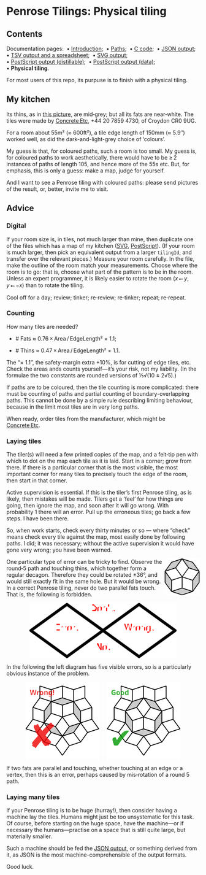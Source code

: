 # Penrose Tilings: Physical tiling #

## Contents ##

Documentation pages:&nbsp; 
&bull;&nbsp;[Introduction](introduction.md);&nbsp; 
&bull;&nbsp;[Paths](paths.md);&nbsp; 
&bull;&nbsp;[C&nbsp;code](c.md);&nbsp; 
&bull;&nbsp;[JSON&nbsp;output](json.md);&nbsp; 
&bull;&nbsp;[TSV&nbsp;output&nbsp;and&nbsp;a&nbsp;spreadsheet](tsv.md);&nbsp; 
&bull;&nbsp;[SVG&nbsp;output](svg.md);&nbsp; 
&bull;&nbsp;[PostScript&nbsp;output&nbsp;(distillable)](postscript_distillable.md);&nbsp; 
&bull;&nbsp;[PostScript&nbsp;output&nbsp;(data)](postscript_data.md);&nbsp; 
&bull;&nbsp;**Physical&nbsp;tiling**.

For most users of this repo, its purpuse is to finish with a physical tiling. 


## My kitchen ##

Its thins, as in [this picture](../images/20230923_kitchen_tiles.png), are mid&#8209;grey; but all its fats are near&#8209;white. 
The tiles were made by [Concrete&#8239;Etc](https://www.concreteetc.co.uk/), +44&nbsp;20&nbsp;7859&nbsp;4730, of Croydon&nbsp;CR0&nbsp;9UG.

For a room about 55m&sup2; (&asymp;&nbsp;600ft&sup2;), a tile edge length of 150mm (&asymp;&nbsp;5.9&Prime;) worked well, as did the dark-and-light-grey choice of &lsquo;colours&rsquo;.

My guess is that, for coloured paths, such a room is too small. 
My guess is, for coloured paths to work aesthetically, there would have to be &ge;&#8239;2 instances of paths of length 105, and hence more of the 55s etc. 
But, for emphasis, this is only a guess: make a map, judge for yourself.

And I want to see a Penrose tiling with coloured paths: please send pictures of the result, or, better, invite me to visit. 


## Advice ##

### Digital ###

If your room size is, in tiles, not much larger than mine, then duplicate one of the files which has a map of my kitchen ([SVG](../images/Penrose_Rh_08_kitchen_zoom.svg), [PostScript](../postscript_pdf/Kitchen_Rh_08.ps)). 
(If your room is much larger, then pick an equivalent output from a larger `tilingId`, and transfer over the relevant pieces.) 
Measure your room carefully. 
In the file, make the outline of the room match your measurements. 
Choose where the room is to go: that is, choose what part of the pattern is to be in the room. 
Unless an expert programmer, it is likely easier to rotate the room (*x*&#8239;&#11104;&#8239;*y*, *y*&#8239;&#11104;&#8239;&minus;*x*) than to rotate the tiling. 

Cool off for a day; review; tinker; re&#8209;review; re&#8209;tinker; repeat; re&#8209;repeat.


### Counting ###

How many tiles are needed?

* \# Fats&nbsp;&asymp;&nbsp;0.76&#8239;&times;&#8239;Area&#8239;/&#8239;EdgeLength&sup2;&nbsp;&times;&nbsp;1.1;

* \# Thins&nbsp;&asymp;&nbsp;0.47&#8239;&times;&#8239;Area&#8239;/&#8239;EdgeLength&sup2;&nbsp;&times;&nbsp;1.1.

The &ldquo;&times;&nbsp;1.1&rdquo;, the safety-margin extra +10%, is for cutting of edge tiles, etc. 
Check the areas ands counts yourself&mdash;it&rsquo;s your risk, not my liability. 
(In the formulae the two constants are rounded versions of &frac15;&radic;(10&nbsp;&plusmn;&nbsp;2&radic;5).)

If paths are to be coloured, then the tile counting is more complicated: there must be counting of paths and partial counting of boundary-overlapping paths. 
This cannot be done by a simple rule describing limiting behaviour, because in the limit most tiles are in very long paths.

When ready, order tiles from the manufacturer, which might be [Concrete&#8239;Etc](https://www.concreteetc.co.uk/).

### Laying tiles ###

The tiler(s) will need a few printed copies of the map, and a felt&#8209;tip pen with which to dot on the map each tile as it is laid. 
Start in a corner; grow from there. 
If there is a particular corner that is the most visible, the most important corner for many tiles to precisely touch the edge of the room, then start in that corner.

Active supervision is essential. 
If this is the tiler&rsquo;s first Penrose tiling, as is likely, then mistakes will be made. 
Tilers get a &lsquo;feel&rsquo; for how things are going, then ignore the map, and soon after it will go wrong. 
With probability&nbsp;1 there will an error. 
Pull up the erroneous tiles; go back a few steps. 
I have been there.
 
So, when work starts, check every thirty minutes or so &mdash; where &ldquo;check&rdquo; means check every tile against the map, most easily done by following paths. 
I did; it was necessary; without the active supervision it would have gone very wrong; you have been warned.


<img align="right" width="91.39388" height="96" src="../images/round5.svg">

One particular type of error can be tricky to find. 
Observe the round&#8209;5 path and touching thins, which together form a regular decagon. 
Therefore they could be rotated &plusmn;36&deg;, and would still exactly fit in the same hole. 
But it would be wrong. 
In a correct Penrose tiling, never do two parallel fats touch. 
That is, the following is forbidden. 

<center><img align="center" width="384" height="144.29" src="../images/two_forbidden_fats.svg"></center>

In the following the left diagram has five visible errors, so is a particularly obvious instance of the problem.

<center>
	<img align="center" width="192" height="201.7726" src="../images/path15_bad.svg"> &nbsp; &nbsp; 
	<img align="center" width="192" height="201.7726" src="../images/path15_good.svg">
</center>

If two fats are parallel and touching, whether touching at an edge or a vertex, then this is an error, perhaps caused by mis&#8209;rotation of a round&nbsp;5 path.


### Laying many tiles ###

If your Penrose tiling is to be huge (hurray!), then consider having a machine lay the tiles. 
Humans might just be too unsystematic for this task. 
Of course, before starting on the huge space, have the machine&mdash;or if necessary the humans&mdash;practise on a space that is still quite large, but materially smaller. 

Such a machine should be fed the [JSON&nbsp;output](json.md), or something derived from it, as JSON is the most machine-comprehensible of the output formats.

Good luck.
